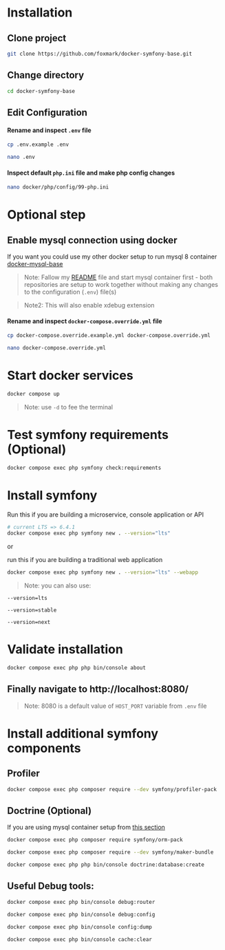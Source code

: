# Installation

## Clone project

```sh 
git clone https://github.com/foxmark/docker-symfony-base.git
```

## Change directory

```sh
cd docker-symfony-base
```

## Edit Configuration

#### Rename and inspect ```.env``` file

```sh
cp .env.example .env
```

```sh
nano .env
```

#### Inspect default ```php.ini``` file and make php config changes

```sh
nano docker/php/config/99-php.ini
```

# Optional step
## Enable mysql connection using docker

If you want you could use my other docker setup to run mysql 8 container [docker-mysql-base](https://github.com/foxmark/docker-mysql-base)

> Note: Fallow my [README](https://github.com/foxmark/docker-mysql-base/blob/master/README.md) file and start mysql container first - both repositories are setup to work together without making any changes to the configuration (```.env```) file(s)

> Note2: This will also enable xdebug extension

#### Rename and inspect ```docker-compose.override.yml``` file

```sh
cp docker-compose.override.example.yml docker-compose.override.yml
```

```sh
nano docker-compose.override.yml
```


# Start docker services

```sh
docker compose up
```

> Note: use ```-d``` to fee the terminal

# Test symfony requirements (Optional)

```sh
docker compose exec php symfony check:requirements
```

# Install symfony

Run this if you are building a microservice, console application or API

```sh
# current LTS => 6.4.1
docker compose exec php symfony new . --version="lts"
```

or

run this if you are building a traditional web application

```sh
docker compose exec php symfony new . --version="lts" --webapp
```

> Note: you can also use:

```--version=lts``` 

```--version=stable```

```--version=next```

# Validate installation

```sh
docker compose exec php php bin/console about
```

## Finally navigate to http://localhost:8080/ 

> Note: 8080 is a default value of ```HOST_PORT``` variable from ```.env``` file

# Install additional symfony components

## Profiler

```sh
docker compose exec php composer require --dev symfony/profiler-pack
```

## Doctrine (Optional)

If you are using mysql container setup from [this section](#enable-mysql-connection-using-docker)

```sh
docker compose exec php composer require symfony/orm-pack
```
```sh
docker compose exec php composer require --dev symfony/maker-bundle
```

```sh
docker compose exec php php bin/console doctrine:database:create
```

## Useful Debug tools:

```sh
docker compose exec php bin/console debug:router
```

```sh
docker compose exec php bin/console debug:config
```

```sh
docker compose exec php bin/console config:dump
```

```sh
docker compose exec php bin/console cache:clear
```